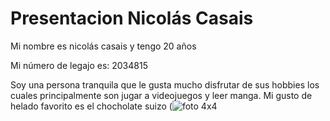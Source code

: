 # Presentacion Nicolás Casais
Mi nombre es nicolás casais y tengo 20 años

Mi número de legajo es: 2034815

Soy una persona tranquila que le gusta mucho disfrutar de sus hobbies los cuales principalmente son jugar a videojuegos y leer manga. Mi gusto de helado favorito es el chocholate suizo
(![foto 4x4](https://user-images.githubusercontent.com/130001837/230258802-12cde357-6b1d-491b-b1d2-c571670aa5cf.jpeg)
